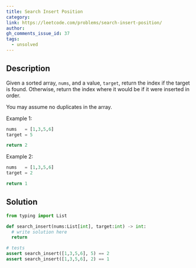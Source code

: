 ```yaml
---
title: Search Insert Position
category:
link: https://leetcode.com/problems/search-insert-position/
author:
gh_comments_issue_id: 37
tags:
  - unsolved
---
```


## Description

Given a sorted array, `nums`, and a value, `target`, return the index if the target is found. Otherwise, return the index where it would be if it were inserted in order.

You may assume no duplicates in the array.

Example 1:
```python
nums   = [1,3,5,6]
target = 5

return 2
```
Example 2:
```python
nums   = [1,3,5,6]
target = 2

return 1
```

## Solution

```python
from typing import List

def search_insert(nums:List[int], target:int) -> int:
  # write solution here
  return

# tests
assert search_insert([1,3,5,6], 5) == 2
assert search_insert([1,3,5,6], 2) == 1
```
